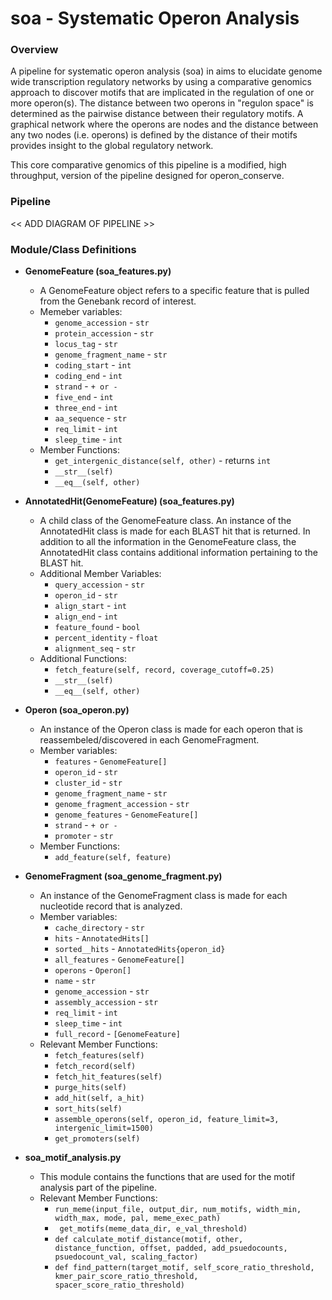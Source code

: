 # soa - Systematic Operon Analysis

### Overview
A pipeline for systematic operon analysis (soa) in aims to elucidate genome wide transcription regulatory networks by using a comparative genomics approach to discover motifs that are implicated in the regulation of one or more operon(s). The distance between two operons in "regulon space" is determined as the pairwise distance between their regulatory motifs. A graphical network where the operons are nodes and the distance between any two nodes (i.e. operons) is defined by the distance of their motifs provides insight to the global regulatory network.

This core comparative genomics of this pipeline is a modified, high throughput, version of the pipeline designed for operon_conserve.

### Pipeline
<< ADD DIAGRAM OF PIPELINE >>

### Module/Class Definitions

* **GenomeFeature (soa_features.py)**
  *  A GenomeFeature object refers to a specific feature that is pulled from the Genebank record of interest.
  *  Memeber variables:
     * `genome_accession` - `str` 
     * `protein_accession` - `str`
     * `locus_tag` - `str`
     * `genome_fragment_name` - `str`
     * `coding_start` - `int`
     * `coding_end` - `int`
     * `strand` - `+ or -`
     * `five_end` - `int`
     * `three_end` - `int`
     * `aa_sequence` - `str`
     * `req_limit` - `int`
     * `sleep_time` - `int`
   * Member Functions:
     * `get_intergenic_distance(self, other)` - returns `int`
     * `__str__(self)`
     * `__eq__(self, other)`


* **AnnotatedHit(GenomeFeature) (soa_features.py)**
  * A child class of the GenomeFeature class. An instance of the AnnotatedHit class is made for each BLAST hit that is returned. In addition to all the information in the GenomeFeature class, the AnnotatedHit class contains additional information pertaining to the BLAST hit.
  * Additional Member Variables:
    * `query_accession` - `str`
    * `operon_id` - `str`
    * `align_start` - `int`
    * `align_end` - `int`
    * `feature_found` - `bool`
    * `percent_identity` - `float`
    * `alignment_seq` - `str`
  * Additional Functions:
    * `fetch_feature(self, record, coverage_cutoff=0.25)`
    * `__str__(self)`
    * `__eq__(self, other)`

* **Operon (soa_operon.py)**
  * An instance of the Operon class is made for each operon that is reassembeled/discovered in each GenomeFragment.
  * Member variables:
    * `features` - `GenomeFeature[]`
    * `operon_id` - `str`
    * `cluster_id` - `str`
    * `genome_fragment_name` - `str`
    * `genome_fragment_accession` - `str`
    * `genome_features` - `GenomeFeature[]` 
    * `strand` - `+ or -`
    * `promoter` - `str`
   * Member Functions:
     * `add_feature(self, feature)` 

* **GenomeFragment (soa_genome_fragment.py)**
  * An instance of the GenomeFragment class is made for each nucleotide record that is analyzed.
  * Member variables: 
    * `cache_directory` - `str`
    * `hits` - `AnnotatedHits[]`
    * `sorted__hits` - `AnnotatedHits{operon_id}`
    * `all_features` - `GenomeFeature[]`
    * `operons` - `Operon[]`
    * `name` - `str`
    * `genome_accession` - `str`
    * `assembly_accession` - `str`
    * `req_limit` - `int`
    * `sleep_time` - `int`
    * `full_record` - `[GenomeFeature]`
   * Relevant Member Functions:
     * `fetch_features(self)`
     * `fetch_record(self)`
     * `fetch_hit_features(self)`
     * `purge_hits(self)`
     * `add_hit(self, a_hit)`
     * `sort_hits(self)`
     * `assemble_operons(self, operon_id, feature_limit=3, intergenic_limit=1500)`
     * `get_promoters(self)`
 
* **soa_motif_analysis.py**
  * This module contains the functions that are used for the motif analysis part of the pipeline.
  * Relevant Member Functions:
    * `run_meme(input_file, output_dir, num_motifs, width_min, width_max, mode, pal, meme_exec_path)`
    * ` get_motifs(meme_data_dir, e_val_threshold)`
    * `def calculate_motif_distance(motif, other, distance_function, offset, padded, add_psuedocounts, psuedocount_val, scaling_factor)`
    * `def find_pattern(target_motif, self_score_ratio_threshold, kmer_pair_score_ratio_threshold, spacer_score_ratio_threshold)`



